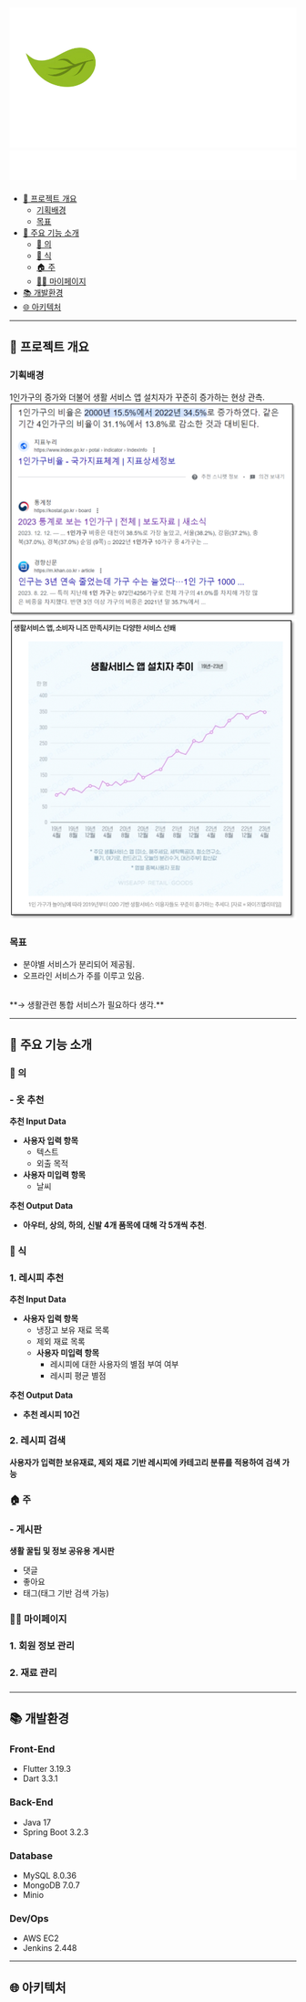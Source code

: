 ![ollive_logo.png](README%20images%2Follive_metadata%2Follive_logo.png)
![ollive_description.png](README%20images%2Follive_metadata%2Follive_description.png)
---
- [📢 프로젝트 개요](#-프로젝트-개요)
    * [기획배경](#기획배경)
    * [목표](#목표)
- [📜 주요 기능 소개](#-주요-기능-소개)
    * [🍲 의](#-의)
    * [🥼 식](#-식)
    * [🏠 주](#-주)
    * [👨‍💼 마이페이지](#-마이페이지)
- [📚 개발환경](#-개발환경)
- [🌐 아키텍처](#-아키텍처)

---
## 📢 프로젝트 개요

### 기획배경
1인가구의 증가와 더불어 생활 서비스 앱 설치자가 꾸준히 증가하는 현상 관측.
![news_about_one_home.png](README%20images%2Follive_metadata%2Fnews_about_one_home.png)
![news_about_app.png](README%20images%2Follive_metadata%2Fnews_about_app.png)

### 목표
- 분야별 서비스가 분리되어 제공됨.
- 오프라인 서비스가 주를 이루고 있음.
<br>
**&rarr; 생활관련 통합 서비스가 필요하다 생각.**

---

## 📜 주요 기능 소개

### 🍲 의
### - 옷 추천 

**추천 Input Data**
- **사용자 입력 항목**
  - 텍스트
  - 외출 목적
- **사용자 미입력 항목**
  - 날씨

**추천 Output Data**
- **아우터, 상의, 하의, 신발 4개 품목에 대해 각 5개씩 추천**.

### 🥼 식
### 1. 레시피 추천 

**추천 Input Data**
- **사용자 입력 항목**
    - 냉장고 보유 재료 목록
    - 제외 재료 목록
  - **사용자 미입력 항목**
      - 레시피에 대한 사용자의 별점 부여 여부
      - 레시피 평균 별점

**추천 Output Data**
- **추천 레시피 10건**

### 2. 레시피 검색 
**사용자가 입력한 보유재료, 제외 재료 기반 레시피에 카테고리 분류를 적용하여 검색 가능**

### 🏠 주
### - 게시판 
**생활 꿀팁 및 정보 공유용 게시판**
- 댓글
- 좋아요
- 태그(태그 기반 검색 가능)


### 👨‍💼 마이페이지
### 1. 회원 정보 관리 

### 2. 재료 관리 

### 

---

## 📚 개발환경
### Front-End
- Flutter 3.19.3
- Dart 3.3.1

### Back-End
- Java 17
- Spring Boot 3.2.3

### Database
- MySQL 8.0.36
- MongoDB 7.0.7
- Minio
### Dev/Ops
- AWS EC2
- Jenkins 2.448

---

## 🌐 아키텍처


